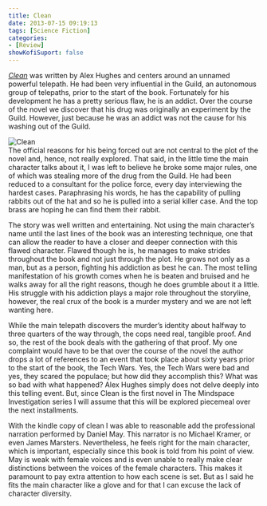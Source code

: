 ```yaml
---
title: Clean
date: 2013-07-15 09:19:13
tags: [Science Fiction]
categories: 
- [Review]
showKofiSuport: false
---
```

[_Clean_](https://www.amazon.com/gp/product/0451464753/ref=as_li_tl?ie=UTF8&tag=mysite009e-20&camp=1789&creative=9325&linkCode=as2&creativeASIN=0451464753&linkId=43fc346422b3b63d8b01e1316c6474b2) was written by Alex Hughes and centers around an unnamed powerful telepath.  He had been very influential in the Guild, an autonomous group of telepaths, prior to the start of the book.  Fortunately for his development he has a pretty serious flaw, he is an addict.  Over the course of the novel we discover that his drug was originally an experiment by the Guild.  However, just because he was an addict was not the cause for his washing out of the Guild. <!-- more --><div class="embedded-image-left">![Clean](./clean.jpg)</div>The official reasons for his being forced out are not central to the plot of the novel and, hence, not really explored.  That said, in the little time the main character talks about it, I was left to believe he broke some major rules, one of which was stealing more of the drug from the Guild.  He had been reduced to a consultant for the police force, every day interviewing the hardest cases.  Paraphrasing his words, he has the capability of pulling rabbits out of the hat and so he is pulled into a serial killer case.  And the top brass are hoping he can find them their rabbit. 

The story was well written and entertaining.  Not using the main character’s name until the last lines of the book was an interesting technique, one that can allow the reader to have a closer and deeper connection with this flawed character.  Flawed though he is, he manages to make strides throughout the book and not just through the plot.  He grows not only as a man, but as a person, fighting his addiction as best he can.  The most telling manifestation of his growth comes when he is beaten and bruised and he walks away for all the right reasons, though he does grumble about it a little. His struggle with his addiction plays a major role throughout the storyline, however, the real crux of the book is a murder mystery and we are not left wanting here. 

While the main telepath discovers the murder’s identity about halfway to three quarters of the way through, the cops need real, tangible proof.  And so, the rest of the book deals with the gathering of that proof.  My one complaint would have to be that over the course of the novel the author drops a lot of references to an event that took place about sixty years prior to the start of the book, the Tech Wars.  Yes, the Tech Wars were bad and yes, they scared the populace; but how did they accomplish this?  What was so bad with what happened?  Alex Hughes simply does not delve deeply into this telling event. But, since Clean is the first novel in The Mindspace Investigation series I will assume that this will be explored piecemeal over the next installments.

With the kindle copy of clean I was able to reasonable add the professional narration performed by Daniel May.  This narrator is no Michael Kramer, or even James Marsters. Nevertheless, he feels right for the main character, which is important, especially since this book is told from his point of view. May is weak with female voices and is even unable to really make clear distinctions between the voices of the female characters. This makes it paramount to pay extra attention to how each scene is set.  But as I said he fits the main character like a glove and for that I can excuse the lack of character diversity.